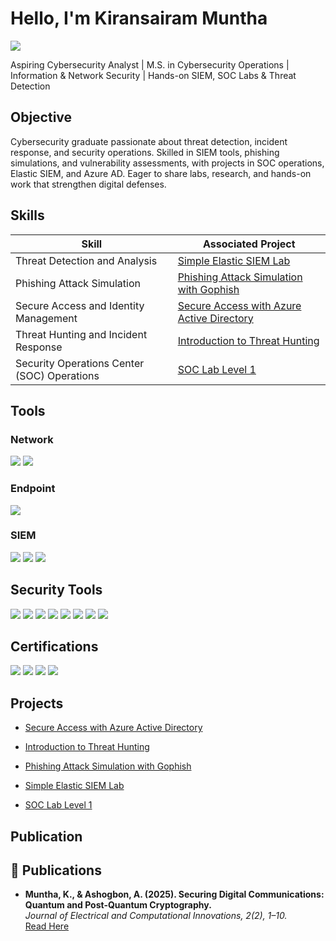 # Hello, I'm Kiransairam Muntha
<a href="https://www.linkedin.com/in/kiransairammuntha/"><img src="https://img.shields.io/badge/-LinkedIn-0072b1?&style=for-the-badge&logo=linkedin&logoColor=white" /></a>



Aspiring Cybersecurity Analyst | M.S. in Cybersecurity Operations | Information & Network Security | Hands-on SIEM, SOC Labs & Threat Detection 

## Objective


Cybersecurity graduate passionate about threat detection, incident response, and security operations. Skilled in SIEM tools, phishing simulations, and vulnerability assessments, with projects in SOC operations, Elastic SIEM, and Azure AD. Eager to share labs, research, and hands-on work that strengthen digital defenses.



## Skills


| Skill                                         | Associated Project         |
|-----------------------------------------------|----------------------------|
| Threat Detection and Analysis                 | <a href="https://github.com/kiransairammuntha/A-Simple-Elastic-SIEM-Lab/blob/main/README.md">Simple Elastic SIEM Lab</a>|
| Phishing Attack Simulation                    | <a href="https://github.com/kiransairammuntha/Phishing-Attack-Simulation-with-Gophish/blob/main/README.md">Phishing Attack Simulation with Gophish</a>|
| Secure Access and Identity Management         | <a href="https://github.com/kiransairammuntha/Secure-Access-with-Azure-Active-Directory/blob/main/README.md">Secure Access with Azure Active Directory</a>|
| Threat Hunting and Incident Response          | <a href="https://github.com/kiransairammuntha/Introduction-to-Threat-Hunting/blob/main/README.md">Introduction to Threat Hunting</a>|
| Security Operations Center (SOC) Operations   | <a href="https://github.com/kiransairammuntha/SOC-Lab-Level-1/blob/main/README.md">SOC Lab Level 1</a>|


## Tools


### Network
<div>
    <img src="https://img.shields.io/badge/-Wireshark-1679A7?&style=for-the-badge&logo=Wireshark&logoColor=white" /> <img src="https://img.shields.io/badge/-Nmap-000000?&style=for-the-badge&logo=Nmap&logoColor=white" />
</div>

### Endpoint
<div>
    <img src="https://img.shields.io/badge/-Microsoft_Defender_for_Endpoint-00A4EF?&style=for-the-badge&logo=Microsoft&logoColor=white" /> 
</div>

### SIEM
<div>
    <img src="https://img.shields.io/badge/-Microsoft_Sentinel-0078D4?&style=for-the-badge&logo=Microsoft&logoColor=white" />
    <img src="https://img.shields.io/badge/-Splunk-000000?&style=for-the-badge&logo=Splunk&logoColor=white" />
    <img src="https://img.shields.io/badge/-Elastic-005571?&style=for-the-badge&logo=Elastic&logoColor=white" /> 
</div>

## Security Tools
<div> 
     <img src="https://img.shields.io/badge/-Splunk-000000?&style=for-the-badge&logo=Splunk&logoColor=white" /> <img src="https://img.shields.io/badge/-Kali_Linux-557C7B?&style=for-the-badge&logo=Kali&logoColor=white" /> <img src="https://img.shields.io/badge/-Burp_Suite-9B4F96?&style=for-the-badge&logo=Burp&logoColor=white" /> <img src="https://img.shields.io/badge/-FTK_Imager-00B9E4?&style=for-the-badge&logo=FTK&logoColor=white" />
  <img src="https://img.shields.io/badge/-Azure_AD-0078D4?&style=for-the-badge&logo=Microsoft&logoColor=white" /> <img src="https://img.shields.io/badge/-Nessus-00A1E0?&style=for-the-badge&logo=tenable&logoColor=white" />  <img src="https://img.shields.io/badge/-Metasploit-2596be?&style=for-the-badge&logo=metasploit&logoColor=white" /> <img src="https://img.shields.io/badge/-EnCase-2E8B57?&style=for-the-badge&logo=databricks&logoColor=white" />



</div>

## Certifications

<div> <img src="https://img.shields.io/badge/-Microsoft_Cybersecurity_Analyst-0078D4?&style=for-the-badge&logo=Microsoft&logoColor=white" /> <img src="https://img.shields.io/badge/-Cisco_Certified_Ethical_Hacker_(CEH)-000000?&style=for-the-badge&logo=Cisco&logoColor=white" /> <img src="https://img.shields.io/badge/-Certified_in_Cybersecurity_(CC)-00618C?&style=for-the-badge&logo=ISC2&logoColor=white" /> <img src="https://img.shields.io/badge/-Google_Cybersecurity_Professional_Certificate-4285F4?&style=for-the-badge&logo=Google&logoColor=white" />

## Projects

- <a href="https://github.com/kiransairammuntha/Secure-Access-with-Azure-Active-Directory/blob/main/README.md">Secure Access with Azure Active Directory</a>

- <a href="https://github.com/kiransairammuntha/Introduction-to-Threat-Hunting/blob/main/README.md">Introduction to Threat Hunting</a>

- <a href="https://github.com/kiransairammuntha/Phishing-Attack-Simulation-with-Gophish/blob/main/README.md">Phishing Attack Simulation with Gophish</a>

- <a href="https://github.com/kiransairammuntha/A-Simple-Elastic-SIEM-Lab/blob/main/README.md">Simple Elastic SIEM Lab</a>

- <a href="https://github.com/kiransairammuntha/SOC-Lab-Level-1/blob/main/README.md">SOC Lab Level 1</a>

## Publication

## 📄 Publications

- **Muntha, K., & Ashogbon, A. (2025). Securing Digital Communications: Quantum and Post-Quantum Cryptography.**  
  *Journal of Electrical and Computational Innovations, 2(2), 1–10.*  
  [Read Here](https://www.opastpublishers.com/open-access-articles/securing-digital-communications-quantum-and-postquantum-cryptography.pdf)



